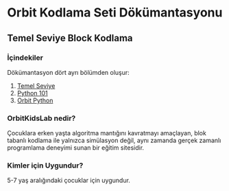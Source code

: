 # Orbit Kodlama Seti Dökümantasyonu
## Temel Seviye Block Kodlama
### İçindekiler
Dökümantasyon dört ayrı bölümden oluşur:

1. [Temel Seviye](temel_seviye.md)
2. [Python 101]("/orbitlab_python/docs/python-egitimi-konu-anlatim")
3. [Orbit Python](python-docs/python_index.md)


### OrbitKidsLab nedir?
Çocuklara erken yaşta algoritma mantığını kavratmayı amaçlayan, blok tabanlı kodlama ile yalnızca simülasyon değil, aynı zamanda gerçek zamanlı programlama deneyimi sunan bir eğitim sitesidir.

### Kimler için Uygundur?
5-7 yaş aralığındaki çocuklar için uygundur.

<!-- 
[Öğretmen](https://www.orbitkidslab.com/teachers/login){ target="_blank" } olarak kayıt yapmak için tıklayın.

[Öğrenci](https://www.orbitkidslab.com/students/join){ target="_blank" } olarak giriş yapmak için tıklayın. -->







